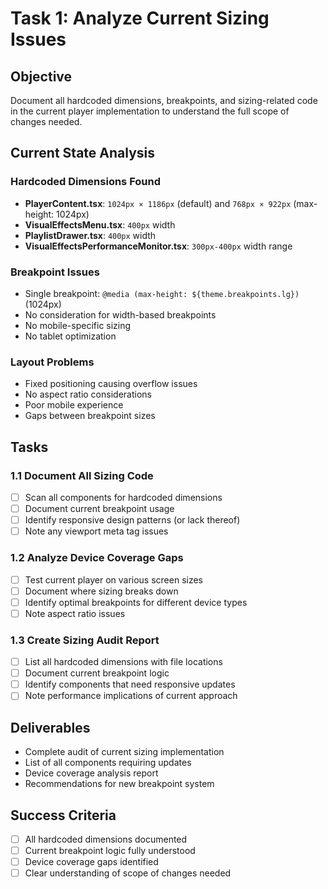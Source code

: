 # Task 1: Analyze Current Sizing Issues

## Objective
Document all hardcoded dimensions, breakpoints, and sizing-related code in the current player implementation to understand the full scope of changes needed.

## Current State Analysis

### Hardcoded Dimensions Found
- **PlayerContent.tsx**: `1024px × 1186px` (default) and `768px × 922px` (max-height: 1024px)
- **VisualEffectsMenu.tsx**: `400px` width
- **PlaylistDrawer.tsx**: `400px` width  
- **VisualEffectsPerformanceMonitor.tsx**: `300px-400px` width range

### Breakpoint Issues
- Single breakpoint: `@media (max-height: ${theme.breakpoints.lg})` (1024px)
- No consideration for width-based breakpoints
- No mobile-specific sizing
- No tablet optimization

### Layout Problems
- Fixed positioning causing overflow issues
- No aspect ratio considerations
- Poor mobile experience
- Gaps between breakpoint sizes

## Tasks

### 1.1 Document All Sizing Code
- [ ] Scan all components for hardcoded dimensions
- [ ] Document current breakpoint usage
- [ ] Identify responsive design patterns (or lack thereof)
- [ ] Note any viewport meta tag issues

### 1.2 Analyze Device Coverage Gaps
- [ ] Test current player on various screen sizes
- [ ] Document where sizing breaks down
- [ ] Identify optimal breakpoints for different device types
- [ ] Note aspect ratio issues

### 1.3 Create Sizing Audit Report
- [ ] List all hardcoded dimensions with file locations
- [ ] Document current breakpoint logic
- [ ] Identify components that need responsive updates
- [ ] Note performance implications of current approach

## Deliverables
- Complete audit of current sizing implementation
- List of all components requiring updates
- Device coverage analysis report
- Recommendations for new breakpoint system

## Success Criteria
- [ ] All hardcoded dimensions documented
- [ ] Current breakpoint logic fully understood
- [ ] Device coverage gaps identified
- [ ] Clear understanding of scope of changes needed
